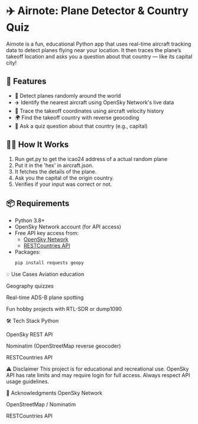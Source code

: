 # ✈️ Airnote: Plane Detector & Country Quiz

Airnote is a fun, educational Python app that uses real-time aircraft tracking data to detect planes flying near your location. It then traces the plane’s takeoff location and asks you a question about that country — like its capital city!

## 🚀 Features

- 📍 Detect planes randomly around the world
- ✈️ Identify the nearest aircraft using OpenSky Network's live data
- 🛬 Trace the takeoff coordinates using aircraft velocity history
- 🌍 Find the takeoff country with reverse geocoding
- 🧠 Ask a quiz question about that country (e.g., capital)

## 🧑‍💻 How It Works

1. Run get.py to get the icao24 address of a actual random plane
2. Put it in the 'hex' in aircraft.json.
3. It fetches the details of the plane.
4. Ask you the capital of the origin country.
5. Verifies if your input was correct or not.

## 📦 Requirements

- Python 3.8+
- OpenSky Network account (for API access)
- Free API key access from:
  - [OpenSky Network](https://opensky-network.org/)
  - [RESTCountries API](https://restcountries.com/)
- Packages:
  ```bash
  pip install requests geopy


💡 Use Cases
Aviation education

Geography quizzes

Real-time ADS-B plane spotting

Fun hobby projects with RTL-SDR or dump1090

🛠️ Tech Stack
Python

OpenSky REST API

Nominatim (OpenStreetMap reverse geocoder)

RESTCountries API

⚠️ Disclaimer
This project is for educational and recreational use. OpenSky API has rate limits and may require login for full access. Always respect API usage guidelines.

🙌 Acknowledgments
OpenSky Network

OpenStreetMap / Nominatim

RESTCountries API